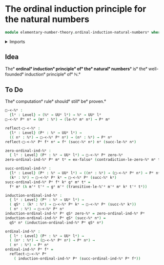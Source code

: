 # The ordinal induction principle for the natural numbers

```agda
module elementary-number-theory.ordinal-induction-natural-numbersᵉ where
```

<details><summary>Imports</summary>

```agda
open import elementary-number-theory.natural-numbersᵉ
open import elementary-number-theory.strict-inequality-natural-numbersᵉ

open import foundation.empty-typesᵉ
open import foundation.universe-levelsᵉ
```

</details>

## Idea

Theᵉ **ordinalᵉ inductionᵉ principleᵉ ofᵉ theᵉ naturalᵉ numbers**ᵉ isᵉ theᵉ well-foundedᵉ
inductionᵉ principleᵉ ofᵉ ℕ.ᵉ

## To Do

Theᵉ computationᵉ ruleᵉ shouldᵉ stillᵉ beᵉ proven.ᵉ

```agda
□-<-ℕᵉ :
  {lᵉ : Level} → (ℕᵉ → UUᵉ lᵉ) → ℕᵉ → UUᵉ lᵉ
□-<-ℕᵉ Pᵉ nᵉ = (mᵉ : ℕᵉ) → (le-ℕᵉ mᵉ nᵉ) → Pᵉ mᵉ

reflect-□-<-ℕᵉ :
  {lᵉ : Level} (Pᵉ : ℕᵉ → UUᵉ lᵉ) →
  (( nᵉ : ℕᵉ) → □-<-ℕᵉ Pᵉ nᵉ) → (nᵉ : ℕᵉ) → Pᵉ nᵉ
reflect-□-<-ℕᵉ Pᵉ fᵉ nᵉ = fᵉ (succ-ℕᵉ nᵉ) nᵉ (succ-le-ℕᵉ nᵉ)

zero-ordinal-ind-ℕᵉ :
  { lᵉ : Level} (Pᵉ : ℕᵉ → UUᵉ lᵉ) → □-<-ℕᵉ Pᵉ zero-ℕᵉ
zero-ordinal-ind-ℕᵉ Pᵉ mᵉ tᵉ = ex-falsoᵉ (contradiction-le-zero-ℕᵉ mᵉ tᵉ)

succ-ordinal-ind-ℕᵉ :
  {lᵉ : Level} (Pᵉ : ℕᵉ → UUᵉ lᵉ) → ((nᵉ : ℕᵉ) → (□-<-ℕᵉ Pᵉ nᵉ) → Pᵉ nᵉ) →
  (kᵉ : ℕᵉ) → □-<-ℕᵉ Pᵉ kᵉ → □-<-ℕᵉ Pᵉ (succ-ℕᵉ kᵉ)
succ-ordinal-ind-ℕᵉ Pᵉ fᵉ kᵉ gᵉ mᵉ tᵉ =
  fᵉ mᵉ (λ m'ᵉ t'ᵉ → gᵉ m'ᵉ (transitive-le-ℕ'ᵉ m'ᵉ mᵉ kᵉ t'ᵉ tᵉ))

induction-ordinal-ind-ℕᵉ :
  { lᵉ : Level} (Pᵉ : ℕᵉ → UUᵉ lᵉ) →
  ( qSᵉ : (kᵉ : ℕᵉ) → □-<-ℕᵉ Pᵉ kᵉ → □-<-ℕᵉ Pᵉ (succ-ℕᵉ kᵉ))
  ( nᵉ : ℕᵉ) → □-<-ℕᵉ Pᵉ nᵉ
induction-ordinal-ind-ℕᵉ Pᵉ qSᵉ zero-ℕᵉ = zero-ordinal-ind-ℕᵉ Pᵉ
induction-ordinal-ind-ℕᵉ Pᵉ qSᵉ (succ-ℕᵉ nᵉ) =
  qSᵉ nᵉ (induction-ordinal-ind-ℕᵉ Pᵉ qSᵉ nᵉ)

ordinal-ind-ℕᵉ :
  { lᵉ : Level} (Pᵉ : ℕᵉ → UUᵉ lᵉ) →
  ( (nᵉ : ℕᵉ) → (□-<-ℕᵉ Pᵉ nᵉ) → Pᵉ nᵉ) →
  ( nᵉ : ℕᵉ) → Pᵉ nᵉ
ordinal-ind-ℕᵉ Pᵉ fᵉ =
  reflect-□-<-ℕᵉ Pᵉ
    ( induction-ordinal-ind-ℕᵉ Pᵉ (succ-ordinal-ind-ℕᵉ Pᵉ fᵉ))
```